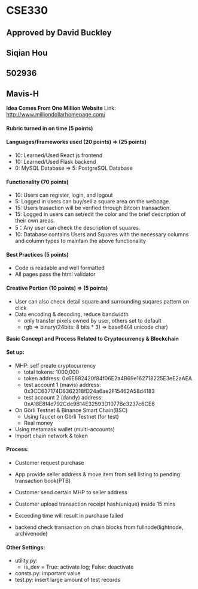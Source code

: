 # CSE330

## Approved by David Buckley
## Siqian Hou
## 502936
## Mavis-H

__Idea Comes From One Million Website__
Link: http://www.milliondollarhomepage.com/

#### Rubric turned in on time (5 points)

#### Languages/Frameworks used (20 points) => (25 points)
- 10: Learned/Used React.js frontend
- 10: Learned/Used Flask backend
- 0: MySQL Database => 5: PostgreSQL Database

#### Functionality (70 points)
- 10: Users can register, login, and logout
- 5: Logged in users can buy/sell a square area on the webpage.
- 15: Users trasaction will be verified through Bitcoin transaction.
- 15: Logged in users can set/edit the color and the brief description of their own areas. 
- 5：Any user can check the description of squares. 
- 10: Database contains Users and Squares with the necessary columns and column types to maintain the above functionality

#### Best Practices (5 points)
- Code is readable and well formatted
- All pages pass the html validator

#### Creative Portion (10 points) => (5 points)
- User can also check detail square and surrounding suqares pattern on click
- Data encoding & decoding, reduce bandwidth
	- only transfer pixels owned by user, others set to default 
	- rgb => binary(24bits: 8 bits * 3) => base64(4 unicode char)


__Basic Concept and Process Related to Cryptocurrency & Blockchain__

#### Set up:
- MHP: self create cryptocurrency
	- total tokens: 1000,000
	- token address: 0x6E682420f84f06E2a4B69e162718225E3eE2aAEA
	- test account 1 (mavis) address: 0x3CC637174D6362318fD24a6ae2F15462A58d4183
	- test account 2 (dandy) address: 0xA18E8f4d792Cde9B14E32593D1077Bc3237c6CE6
- On Görli Testnet & Binance Smart Chain(BSC)
	- Using faucet on Görli Testnet (for test)
	- Real money
- Using metamask wallet (multi-accounts)
- Import chain network & token

#### Process:
- Customer request purchase

- App provide seller address & move item from sell listing to pending transaction book(PTB)

- Customer send certain MHP to seller address

- Customer upload transaction receipt hash(unique) inside 15 mins

- Exceeding time will result in purchase failed

- backend check transaction on chain blocks from fullnode(lightnode, archivenode)

#### Other Settings:
- utility.py: 
	- is_dev = True: activate log; False: deactivate
- consts.py: important value
- test.py: insert large amount of test records
